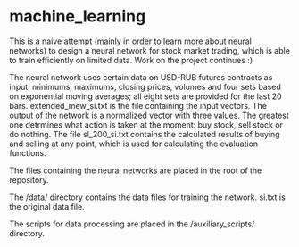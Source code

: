 # machine_learning
This is a naive attempt (mainly in order to learn more about neural networks) to design a neural network for stock market trading, which is able to train efficiently on limited data. Work on the project continues :)

The neural network uses certain data on USD-RUB futures contracts as input: minimums, maximums, closing prices, volumes and four sets based on exponential moving averages; all eight sets are provided for the last 20 bars. extended_mew_si.txt is the file containing the input vectors.
The output of the network is a normalized vector with three values. The greatest one detrmines what action is taken at the moment: buy stock, sell stock or do nothing. The file sl_200_si.txt contains the calculated results of buying and seliing at any point, which is used for calculating the evaluation functions.

The files containing the neural networks are placed in the root of the repository.

The /data/ directory contains the data files for training the network. si.txt is the original data file.

The scripts for data processing are placed in the /auxiliary_scripts/ directory.
